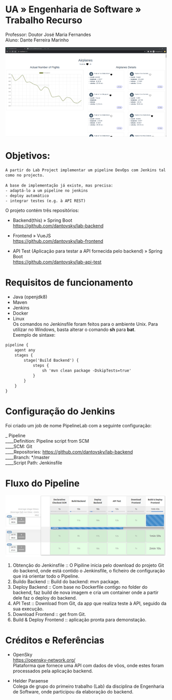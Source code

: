 # UA » Engenharia de Software » Trabalho Recurso  

Professor: Doutor José Maria Fernandes  
Aluno: Dante Ferreira Marinho

![Frontend VueJS](https://raw.githubusercontent.com/dantovsky/lab-backend/master/print-of-planes.png "Frontend VueJS")

# Objetivos:
```
A partir do Lab Project implementar um pipeline DevOps com Jenkins tal como no projecto.

A base de implementação já existe, mas precisa:
- adaptá-lo a um pipeline no jenkins
- deploy automático
- integrar testes (e.g. à API REST)
```

O projeto contém três repositórios:

- Backend(this) » Spring Boot   
https://github.com/dantovsky/lab-backend

- Frontend » VueJS  
https://github.com/dantovsky/lab-frontend

- API Test (Aplicação para testar a API fornecida pelo backend) » Spring Boot  
https://github.com/dantovsky/lab-api-test

# Requisitos de funcionamento

- Java (openjdk8)
- Maven
- Jenkins
- Docker
- Linux  
Os comandos no Jenkinsfile foram feitos para o ambiente Unix. Para utilizar no Windows, basta alterar o comando **sh** para **bat**.  
Exemplo de sintaxe:

```
pipeline {
    agent any
    stages {
        stage('Build Backend') {
            steps {
                sh 'mvn clean package -DskipTests=true'
            }
        }
    }
}
```

# Configuração do Jenkins

Foi criado um job de nome PipelineLab com a seguinte configuração:

_ Pipeline  
____Definition: Pipeline script from SCM  
____SCM: Git  
____Repositories: https://github.com/dantovsky/lab-backend  
____Branch: */master  
____Script Path: Jenkinsfile  

# Fluxo do Pipeline

![Pipeline DevOps com Jenkins](https://raw.githubusercontent.com/dantovsky/lab-backend/master/screenshot-pipeline-jenkins.png "Pipeline DevOps com Jenkins")

1. Obtenção do Jenkinsfile :: O Pipiline inicia pelo download do projeto Git do backend, onde está contido o Jenkinsfile, o ficheiro de configuração que irá orientar todo o Pipeline.  
2. Buildo Backend :: Build do backend: mvn package.  
3. Deploy Backend :: Com base no Dockerfile contigo no folder do backend, faz build de nova imagem e cria um container onde a partir dele faz o deploy do backend.  
4. API Test :: Download from Git, da app que realiza teste à API, seguido da sua execução.  
5. Download Frontend :: get from Git.  
6. Build & Deploy Frontend :: aplicação pronta para demonstação.  

# Créditos e Referências

- OpenSky  
https://opensky-network.org/  
Plataforma que fornece uma API com dados de vôos, onde estes foram processados pela aplicação backend.

- Helder Paraense  
Colega de grupo do primeiro trabalho (Lab) da disciplina de Engenharia de Software, onde participou da elaboração do backend.


